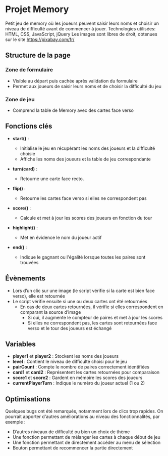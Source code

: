 # Projet Memory

Petit jeu de memory où les joueurs peuvent saisir leurs noms et choisir un niveau de difficulté avant de commencer à jouer.
Technologies utilisées: HTML, CSS, JavaScript, jQuery
Les images sont libres de droit, obtenues sur le site https://pixabay.com/fr/

## Structure de la page

### Zone de formulaire
- Visible au départ puis cachée après validation du formulaire
- Permet aux joueurs de saisir leurs noms et de choisir la difficulté du jeu

### Zone de jeu
- Comprend la table de Memory avec des cartes face verso

## Fonctions clés

- **start()** : 
  - Initialise le jeu en récupérant les noms des joueurs et la difficulté choisie
  - Affiche les noms des joueurs et la table de jeu correspondante

- **turn(card)** : 
  - Retourne une carte face recto.

- **flip()** : 
  - Retourne les cartes face verso si elles ne correspondent pas

- **score()** : 
  - Calcule et met à jour les scores des joueurs en fonction du tour

- **highlight()** : 
  - Met en évidence le nom du joueur actif

- **end()** : 
  - Indique le gagnant ou l'égalité lorsque toutes les paires sont trouvées

## Évènements

- Lors d’un clic sur une image (le script vérifie si la carte est bien face verso), elle est retournée
- Le script vérifie ensuite si une ou deux cartes ont été retournées
  - En cas de deux cartes retournées, il vérifie si elles correspondent en comparant la source d’image
    - Si oui, il augmente le compteur de paires et met à jour les scores
    - Si elles ne correspondent pas, les cartes sont retournées face verso et le tour des joueurs est échangé

## Variables

- **player1** et **player2** : Stockent les noms des joueurs
- **level** : Contient le niveau de difficulté choisi pour le jeu
- **pairCount** : Compte le nombre de paires correctement identifiées
- **card1** et **card2** : Représentent les cartes retournées pour comparaison
- **score1** et **score2** : Gardent en mémoire les scores des joueurs
- **currentPlayerTurn** : Indique le numéro du joueur actuel (1 ou 2)

## Optimisations

Quelques bugs ont été remarqués, notamment lors de clics trop rapides. On pourrait apporter d'autres améliorations au niveau des fonctionnalités, par exemple :

- D’autres niveaux de difficulté ou bien un choix de thème
- Une fonction permettant de mélanger les cartes à chaque début de jeu
- Une fonction permettant de directement accéder au menu de sélection
- Bouton permettant de recommencer la partie directement
